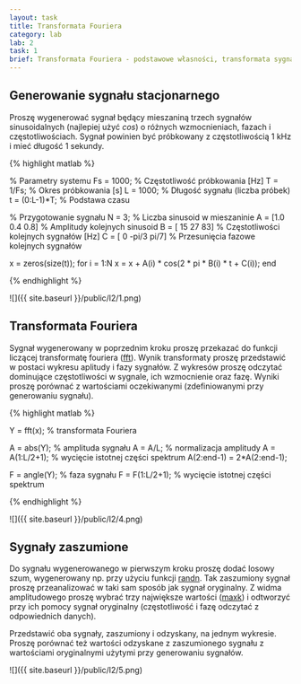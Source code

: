 ```yaml
---
layout: task
title: Transformata Fouriera
category: lab
lab: 2
task: 1
brief: Transformata Fouriera - podstawowe własności, transformata sygnałów dyskretnych.
---
```


## Generowanie sygnału stacjonarnego

Proszę wygenerować sygnał będący mieszaniną trzech sygnałów sinusoidalnych (najlepiej użyć _cos_)
o różnych wzmocnieniach, fazach i częstotliwościach. Sygnał powinien być próbkowany z częstotliwością
1 kHz i mieć długość 1 sekundy. 

{% highlight matlab %}

% Parametry systemu
Fs = 1000;     % Częstotliwość próbkowania [Hz]
T = 1/Fs;      % Okres próbkowania [s]
L = 1000;      % Długość sygnału (liczba próbek)
t = (0:L-1)*T; % Podstawa czasu

% Przygotowanie sygnału
N = 3;               % Liczba sinusoid w mieszaninie
A = [1.0   0.4  0.8] % Amplitudy kolejnych sinusoid
B = [ 15    27   83] % Częstotliwości kolejnych sygnałów [Hz]
C = [  0 -pi/3 pi/7] % Przesunięcia fazowe kolejnych sygnałów


x = zeros(size(t));
for i = 1:N
  x = x + A(i) * cos(2 * pi * B(i) * t + C(i));
end

{% endhighlight %}

![]({{ site.baseurl }}/public/l2/1.png)

## Transformata Fouriera

Sygnał wygenerowany w poprzednim kroku proszę przekazać do funkcji liczącej
transformatę fouriera ([fft](https://www.mathworks.com/help/matlab/ref/fft.html)).
Wynik transformaty proszę przedstawić w postaci wykresu aplitudy i fazy sygnałów.
Z wykresów proszę odczytać dominujące częstotliwości w sygnale, ich wzmocnienie
oraz fazę. Wyniki proszę porównać z wartościami oczekiwanymi (zdefiniowanymi przy generowaniu sygnału).

{% highlight matlab %}

Y = fft(x);     % transformata Fouriera

A = abs(Y);     % amplituda sygnału
A = A/L;        % normalizacja amplitudy
A = A(1:L/2+1); % wycięcie istotnej części spektrum
A(2:end-1) = 2*A(2:end-1);

F = angle(Y);   % faza sygnału
F = F(1:L/2+1); % wycięcie istotnej części spektrum

{% endhighlight %}

![]({{ site.baseurl }}/public/l2/4.png)


## Sygnały zaszumione

Do sygnału wygenerowanego w pierwszym kroku proszę dodać losowy szum,
wygenerowany np. przy użyciu funkcji [randn](https://www.mathworks.com/help/matlab/ref/randn.html).
Tak zaszumiony sygnał proszę przeanalizować w taki sam sposób jak sygnał oryginalny.
Z widma amplitudowego proszę wybrać trzy największe wartości 
([maxk](https://www.mathworks.com/help/matlab/ref/maxk.html)) i odtworzyć przy ich pomocy
sygnał oryginalny (częstotliwość i fazę odczytać z odpowiednich danych).

Przedstawić oba sygnały, zaszumiony i odzyskany, na jednym wykresie. Proszę porównać
też wartości odzyskane z zaszumionego sygnału z wartościami oryginalnymi użytymi przy
generowaniu sygnałów.



![]({{ site.baseurl }}/public/l2/5.png)
